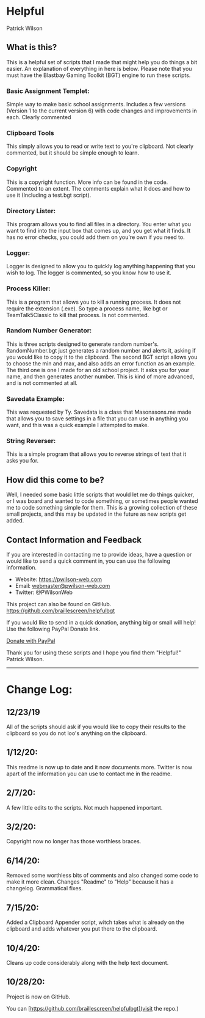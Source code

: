 # Helpful
Patrick Wilson

## What is this?
This is a helpful set of scripts that I made that might help you do things a bit easier. An explanation of everything in here is below.
Please note that you must have the Blastbay Gaming Toolkit (BGT) engine to run these scripts.

### Basic Assignment Templet:
Simple way to make basic school assignments.
Includes a few versions (Version 1 to the current version 6) with code changes and improvements in each.
Clearly commented

### Clipboard Tools
This simply allows you to read or write text to you're clipboard.
Not clearly commented, but it should be simple enough to learn.

### Copyright
This is a copyright function. More info can be found in the code.
Commented to an extent. The comments explain what it does and how to use it (Including a test.bgt script).

### Directory Lister:
This program allows you to find all files in a directory.
You enter what you want to find into the input box that comes up, and you get what it finds.
It has no error checks, you could add them on you're own if you need to.

### Logger:
Logger is designed to allow you to quickly log anything happening that you wish to log.
The logger is commented, so you know how to use it.

### Process Killer:
This is a program that allows you to kill a running process. It does not require the extension (.exe). So type a process name, like bgt or TeamTalk5Classic to kill that process.
Is not commented.

### Random Number Generator:
This is three scripts designed to generate random number's.
RandomNumber.bgt just generates a random number and alerts it, asking if you would like to copy it to the clipboard.
The second BGT script allows you to choose the min and max, and also adds an error function as an example.
The third one is one I made for an old school project. It asks you for your name, and then generates another number. This is kind of more advanced, and is not commented at all.

### Savedata Example:

This was requested by Ty. Savedata is a class that Masonasons.me made that allows you to save settings in a file that you can use in anything you want, and this was a quick example I attempted to make.

### String Reverser:
This is a simple program that allows you to reverse strings of text that it asks you for.

## How did this come to be?
Well, I needed some basic little scripts that would let me do things quicker, or I was board and wanted to code something, or sometimes people wanted me to code something simple for them. This is a growing collection of these small projects, and this may be updated in the future as new scripts get added.

## Contact Information and Feedback
If you are interested in contacting me to provide ideas, have a question or would like to send a quick comment in, you can use the following information.
* Website: https://pwilson-web.com
* Email: webmaster@pwilson-web.com
* Twitter: @PWilsonWeb

This project can also be found on GitHub. https://github.com/braillescreen/helpfulbgt

If you would like to send in a quick donation, anything big or small will help! Use the following PayPal Donate link.

[Donate with PayPal](https://paypal.me/paypwilson)

Thank you for using these scripts and I hope you find them "Helpful!"
Patrick Wilson.

---

# Change Log:
## 12/23/19
All of the scripts should ask if you would like to copy their results to the clipboard so you do not loo's anything on the clipboard.

## 1/12/20:
This readme is now up to date and it now documents more.
Twitter is now apart of the information you can use to contact me in the readme.

## 2/7/20:
A few little edits to the scripts. Not much happened important.

## 3/2/20:
Copyright now no longer has those worthless braces.

## 6/14/20:
Removed some worthless bits of comments and also changed some code to make it more clean.
Changes "Readme" to "Help" because it has a changelog.
Grammatical fixes.

## 7/15/20:
Added a Clipboard Appender script, witch takes what is already on the clipboard and adds whatever you put there to the clipboard.

## 10/4/20:
Cleans up code considerably along with the help text document.

## 10/28/20:
Project is now on GitHub.

You can [https://github.com/braillescreen/helpfulbgt](visit the repo.)
